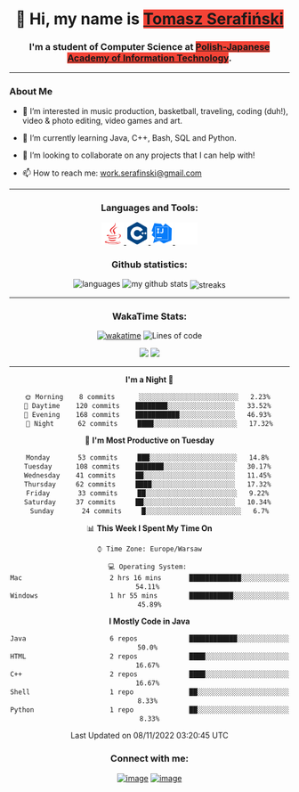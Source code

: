 <h1 align="center">👋 Hi, my name is <a href="https://y.at/eyes.laughing.bang.headphone" style="background-color: #f44336"> Tomasz Serafiński </a></h1>
<h3 align="center"> I'm a student of Computer Science at <a href="https://www.pja.edu.pl/en" style="background-color: #f44336">Polish-Japanese Academy of Information Technology</a>.</h3>

---

### About Me
<!-- <img align="right" width=200px height=200px src="https://24.media.tumblr.com/25ec1da1ceb3d8c59ff61abda466e66d/tumblr_ms7532YHD61sfs2qco1_500.gif"/> -->

- 👀 I’m interested in music production, basketball, traveling, coding (duh!), video & photo editing, video games and art.

- 🌱 I’m currently learning Java, C++, Bash, SQL and Python.

- 💞️ I’m looking to collaborate on any projects that I can help with!

- 📫 How to reach me: work.serafinski@gmail.com

---

<h3 align="center">Languages and Tools:</h3>

<p align="center">
  <a href="https://java.com" target="_blank"> 
    <img src="https://raw.githubusercontent.com/devicons/devicon/master/icons/java/java-plain.svg" alt="java" width="40" height="40"/> 
  </a>
    <a href="https://isocpp.org/" target="_blank"> 
    <img src="https://raw.githubusercontent.com/devicons/devicon/master/icons/cplusplus/cplusplus-plain.svg" alt="cplusplus" width="40" height="40"/> 
  </a>
  <a href="https://www.jetbrains.com/idea/" target="_blank"> 
    <img src="https://raw.githubusercontent.com/devicons/devicon/master/icons/intellij/intellij-plain.svg" alt="intellij" width="40" height="40"/> 
  </a>
   <a href="https://github.com/" target="_blank"> 
    <img src="src/GitHub-Mark-Light-120px-plus.png" alt="github" width="40" height="40"/> 
  </a>
</p>



<div align="center">

<h3 align="center">Github statistics: </h3>
  <img height= "150" src="https://github-readme-stats.vercel.app/api?username=serafinski&theme=dark&show_icons=true" alt="languages" />
  <img height= "150" src="https://github-readme-stats.vercel.app/api/top-langs/?username=serafinski&layout=compact&theme=dark&l&langs_count=10" alt="my github stats" />
  <img align="center" src="https://github-readme-streak-stats.herokuapp.com/?user=serafinski&theme=dark" alt="streaks" />
</div>

---

<h3 align="center">WakaTime Stats:</h3>
<div align="center">

[![wakatime](https://wakatime.com/badge/user/c88d1b82-ebdd-4842-ad45-93f471842103.svg)](https://wakatime.com/@c88d1b82-ebdd-4842-ad45-93f471842103)
![Lines of code](https://img.shields.io/badge/From%20Hello%20World%20I%27ve%20Written-190%20Thousand%20lines%20of%20code-blue)
</div>

<div align="center">

<img height= "300" src="https://wakatime.com/share/@tomertin/bf0c909e-ff5b-48dc-b5c8-9db0a2a07701.svg"/>
<img height= "300" src="https://wakatime.com/share/@tomertin/5e9cd917-109e-422c-bcd0-62b469b65408.svg"/>

</div>

---
<div align="center">

<!--START_SECTION:waka-->
**I'm a Night 🦉** 

```text
🌞 Morning    8 commits      ░░░░░░░░░░░░░░░░░░░░░░░░░   2.23% 
🌆 Daytime    120 commits    ████████░░░░░░░░░░░░░░░░░   33.52% 
🌃 Evening    168 commits    ███████████░░░░░░░░░░░░░░   46.93% 
🌙 Night      62 commits     ████░░░░░░░░░░░░░░░░░░░░░   17.32%

```
📅 **I'm Most Productive on Tuesday** 

```text
Monday       53 commits     ███░░░░░░░░░░░░░░░░░░░░░░   14.8% 
Tuesday      108 commits    ███████░░░░░░░░░░░░░░░░░░   30.17% 
Wednesday    41 commits     ██░░░░░░░░░░░░░░░░░░░░░░░   11.45% 
Thursday     62 commits     ████░░░░░░░░░░░░░░░░░░░░░   17.32% 
Friday       33 commits     ██░░░░░░░░░░░░░░░░░░░░░░░   9.22% 
Saturday     37 commits     ██░░░░░░░░░░░░░░░░░░░░░░░   10.34% 
Sunday       24 commits     █░░░░░░░░░░░░░░░░░░░░░░░░   6.7%

```


📊 **This Week I Spent My Time On** 

```text
⌚︎ Time Zone: Europe/Warsaw

💻 Operating System: 
Mac                      2 hrs 16 mins       █████████████░░░░░░░░░░░░   54.11% 
Windows                  1 hr 55 mins        ███████████░░░░░░░░░░░░░░   45.89%

```

**I Mostly Code in Java** 

```text
Java                     6 repos             ████████████░░░░░░░░░░░░░   50.0% 
HTML                     2 repos             ████░░░░░░░░░░░░░░░░░░░░░   16.67% 
C++                      2 repos             ████░░░░░░░░░░░░░░░░░░░░░   16.67% 
Shell                    1 repo              ██░░░░░░░░░░░░░░░░░░░░░░░   8.33% 
Python                   1 repo              ██░░░░░░░░░░░░░░░░░░░░░░░   8.33%

```



 Last Updated on 08/11/2022 03:20:45 UTC
<!--END_SECTION:waka-->

</div>

<h3 align="center">Connect with me:</h3>
<div align="center">

[![image](https://img.shields.io/badge/LinkedIn-0077B5?style=for-the-badge&logo=linkedin&logoColor=white)](https://www.linkedin.com/in/tomasz-serafi%C5%84ski/)
[![image](https://img.shields.io/badge/Gmail-D14836?style=for-the-badge&logo=gmail&logoColor=white)](mailto:work.serafinski@gmail.com)

</div>
